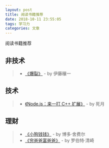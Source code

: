 ```yaml
---
layout: post
title: 阅读书籍推荐
date: 2018-10-11 23:55:05
tags: 学习力
categories: 文章
---
```



阅读书籍推荐

## 非技术

> - [《爆裂》](https://item.jd.com/12240382.html) - by 伊藤穰一


## 技术

> - [《Node.js：来一打 C++ 扩展》](https://item.jd.com/12380404.html) - by 死月


## 理财

> - [《小狗钱钱》](https://item.jd.com/12345927.html) - by 博多·舍费尔
> - [《穷爸爸富爸爸》](https://item.jd.com/12235496.html) - by 罗伯特·清崎


